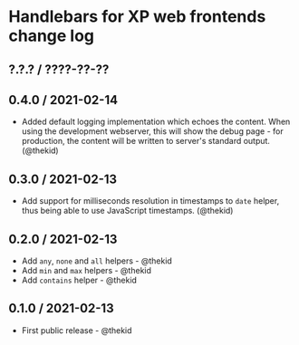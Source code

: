 Handlebars for XP web frontends change log
==========================================

## ?.?.? / ????-??-??

## 0.4.0 / 2021-02-14

* Added default logging implementation which echoes the content. When
  using the development webserver, this will show the debug page - for
  production, the content will be written to server's standard output.
  (@thekid)

## 0.3.0 / 2021-02-13

* Add support for milliseconds resolution in timestamps to `date` helper,
  thus being able to use JavaScript timestamps.
  (@thekid)

## 0.2.0 / 2021-02-13

* Add `any`, `none` and `all` helpers - @thekid
* Add `min` and `max` helpers - @thekid
* Add `contains` helper - @thekid

## 0.1.0 / 2021-02-13

* First public release - @thekid
